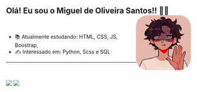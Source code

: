 ## Olá! Eu sou o Miguel de Oliveira Santos!! 👋🙂 <img height="150px" style="border-radius: 2rem" align="right" src="https://raw.githubusercontent.com/miguelSantos0/Miguelsantos0/main/download.png"/>
<br>

   
- 📚 Atualmente estudando: HTML, CSS, JS, Boostrap,   
- ✍ Interessado em: Python, Scss e SQL
<HR> 
 
 <br>
   <div>
   
   </div>
   <br>
   <div>
<img height="180em" src="https://github-readme-stats.vercel.app/api/top-langs/?username=miguelsantos0&layout=compact&langs_count=7&theme=ocean_dark"/>
      <img height="180em" src="https://github-readme-stats.vercel.app/api?username=miguelsantos0&theme=ocean_dark&show_icons=true"/>
</div>

 

   
  


   

